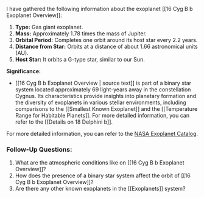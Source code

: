 I have gathered the following information about the exoplanet [[16 Cyg B b Exoplanet Overview]]:

1. **Type:** Gas giant exoplanet.
2. **Mass:** Approximately 1.78 times the mass of Jupiter.
3. **Orbital Period:** Completes one orbit around its host star every 2.2 years.
4. **Distance from Star:** Orbits at a distance of about 1.66 astronomical units (AU).
5. **Host Star:** It orbits a G-type star, similar to our Sun.

**Significance:**
- [[16 Cyg B b Exoplanet Overview | source text]] is part of a binary star system located approximately 69 light-years away in the constellation Cygnus. Its characteristics provide insights into planetary formation and the diversity of exoplanets in various stellar environments, including comparisons to the [[Smallest Known Exoplanet]] and the [[Temperature Range for Habitable Planets]]. For more detailed information, you can refer to the [[Details on 18 Delphini b]].

For more detailed information, you can refer to the [NASA Exoplanet Catalog](https://science.nasa.gov/exoplanet-catalog/16-cygni-b-b/).

### Follow-Up Questions:
1. What are the atmospheric conditions like on [[16 Cyg B b Exoplanet Overview]]?
2. How does the presence of a binary star system affect the orbit of [[16 Cyg B b Exoplanet Overview]]?
3. Are there any other known exoplanets in the [[Exoplanets]] system?